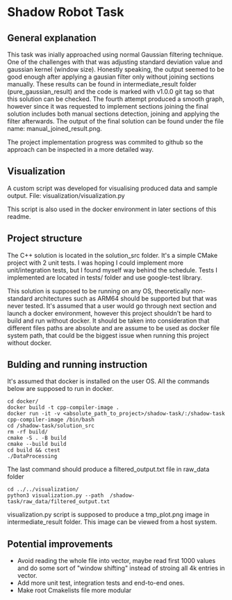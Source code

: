 # Shadow Robot Task

## General explanation
This task was inially approached using normal Gaussian filtering technique. One of the challenges with that was adjusting standard deviation value and gaussian kernel (window size). Honestly speaking, the output seemed to be good enough after applying a gausian filter only without joining sections manually. These results can be found in intermediate_result folder (pure_gaussian_result) and the code is marked with v1.0.0 git tag so that this solution can be checked. The fourth attempt produced a smooth graph, however since it was requested to implement sections joining the final solution includes both manual sections detection, joining and applying the filter afterwards. The output of the final solution can be found under the file name: manual_joined_result.png.

The project implementation progress was commited to github so the approach can be inspected in a more detailed way.

## Visualization
A custom script was developed for visualising produced data and sample output. File: visualization/visualization.py

This script is also used in the docker environment in later sections of this readme.

## Project structure
The C++ solution is located in the solution_src folder. It's a simple CMake project with 2 unit tests. I was hoping I could implement more unit/integration tests, but I found myself way behind the schedule. Tests I implemented are located in tests/ folder and use google-test library.

This solution is supposed to be running on any OS, theoretically non-standard architectures such as ARM64 should be supported but that was never tested. It's assumed that a user would go through next section and launch a docker environment, however this project shouldn't be hard to build and run without docker. It should be taken into consideration that different files paths are absolute and are assume to be used as docker file system path, that could be the biggest issue when running this project without docker.

## Bulding and running instruction
It's assumed that docker is installed on the user OS. All the commands below are supposed to run in docker. 

```console
cd docker/
docker build -t cpp-compiler-image .
docker run -it -v <absolute_path_to_project>/shadow-task/:/shadow-task cpp-compiler-image /bin/bash
cd /shadow-task/solution_src
rm -rf build/
cmake -S . -B build
cmake --build build
cd build && ctest
./DataProcessing
```

The last command should produce a filtered_output.txt file in raw_data folder

```console
cd ../../visualization/
python3 visualization.py --path  /shadow-task/raw_data/filtered_output.txt
```

visualization.py script is supposed to produce a tmp_plot.png image in intermediate_result folder. This image can be viewed from a host system.



## Potential improvements
 - Avoid reading the whole file into vector, maybe read first 1000 values and do some sort of "window shifting" instead of stroing all 4k entries in vector.
 - Add more unit test, integration tests and end-to-end ones.
 - Make root Cmakelists file more modular